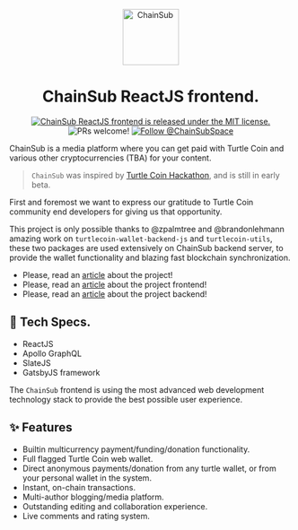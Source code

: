 <p align="center">
  <a href="https://chainsub.space">
    <img alt="ChainSub" width=100 src="https://github.com/ChainSubSpace/assets/raw/master/logo/logo_transparent.png" />
  </a>
</p>
<h1 align="center">
  ChainSub ReactJS frontend.
</h1>

<p align="center">
  <a href="https://github.com/ChainSubSpace/chainsub-reactjs-frontend/blob/master/LICENSE">
    <img src="https://img.shields.io/badge/license-MIT-blue.svg" alt="ChainSub ReactJS frontend is released under the MIT license." />
  </a>
  <img src="https://img.shields.io/badge/PRs-welcome-brightgreen.svg" alt="PRs welcome!" />
  <a href="https://twitter.com/intent/follow?screen_name=ChainSubSpace">
    <img src="https://img.shields.io/twitter/follow/ChainSubSpace.svg?label=Follow%20@ChainSubSpace" alt="Follow @ChainSubSpace" />
  </a>
</p>

ChainSub is a media platform where you can get paid with Turtle Coin and various other cryptocurrencies (TBA) for your content.

> `ChainSub` was inspired by [Turtle Coin Hackathon](https://crypto-hackathon.com/), and is still in early beta.

First and foremost we want to express our gratitude to Turtle Coin community end developers for giving us that opportunity.

This project is only possible thanks to @zpalmtree and @brandonlehmann amazing work on `turtlecoin-wallet-backend-js` and `turtlecoin-utils`, these two packages are used extensively on ChainSub backend server, to provide the wallet functionality and blazing fast blockchain synchronization.

- Please, read an [article](http://chainsub.space/blog/ChainSub-The-publishing-platform-you-always-wanted.) about the project!
- Please, read an [article](http://chainsub.space/blog/ChainSub-Frontend-features-overview.) about the project frontend!
- Please, read an [article](http://chainsub.space/blog/ChainSub-Backend-features-overview.) about the project backend!

## 📝 Tech Specs.

- ReactJS
- Apollo GraphQL
- SlateJS 
- GatsbyJS framework

The `ChainSub` frontend is using the most advanced web development technology stack to provide the best possible user experience.

## ✨ Features

- Builtin multicurrency payment/funding/donation functionality.
- Full flagged Turtle Coin web wallet.
- Direct anonymous payments/donation from any turtle wallet, or from your personal wallet in the system.
- Instant, on-chain transactions.
- Multi-author blogging/media platform.
- Outstanding editing and collaboration experience.
- Live comments and rating system.

